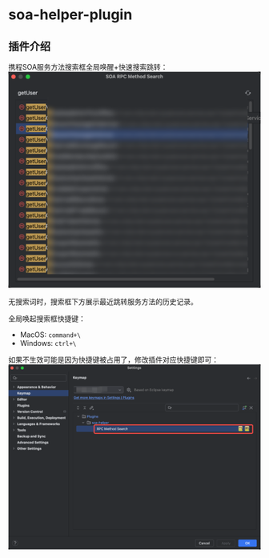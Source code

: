 # soa-helper-plugin

## 插件介绍
携程SOA服务方法搜索框全局唤醒+快速搜索跳转：
![img.png](./img/plugin.png)

无搜索词时，搜索框下方展示最近跳转服务方法的历史记录。

全局唤起搜索框快捷键：
- MacOS: `command+\`
- Windows: `ctrl+\`

如果不生效可能是因为快捷键被占用了，修改插件对应快捷键即可：
![](./img/keymap.png)